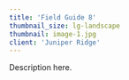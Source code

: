 ```yaml
---
title: 'Field Guide 8'
thumbnail_size: lg-landscape
thumbnail: image-1.jpg
client: 'Juniper Ridge'
---
```


Description here.